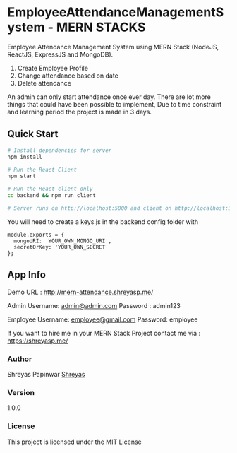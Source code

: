 # EmployeeAttendanceManagementSystem - MERN STACKS

Employee Attendance Management System using MERN Stack (NodeJS, ReactJS, ExpressJS and MongoDB).

1. Create Employee Profile
2. Change attendance based on date
3. Delete attendance

An admin can only start attendance once ever day. There are lot more things that could have been possible to implement, Due to time constraint and learning period the project is made in 3 days.

## Quick Start

```bash
# Install dependencies for server
npm install

# Run the React Client
npm start

# Run the React client only
cd backend && npm run client

# Server runs on http://localhost:5000 and client on http://localhost:3000
```

You will need to create a keys.js in the backend config folder with

```
module.exports = {
  mongoURI: 'YOUR_OWN_MONGO_URI',
  secretOrKey: 'YOUR_OWN_SECRET'
};
```

## App Info

Demo URL : http://mern-attendance.shreyasp.me/

Admin Username: admin@admin.com
Password : admin123

Employee Username: employee@gmail.com
Password: employee

If you want to hire me in your MERN Stack Project contact me via : https://shreyasp.me/

### Author

Shreyas Papinwar
[Shreyas](https://shreyasp.me)

### Version

1.0.0

### License

This project is licensed under the MIT License